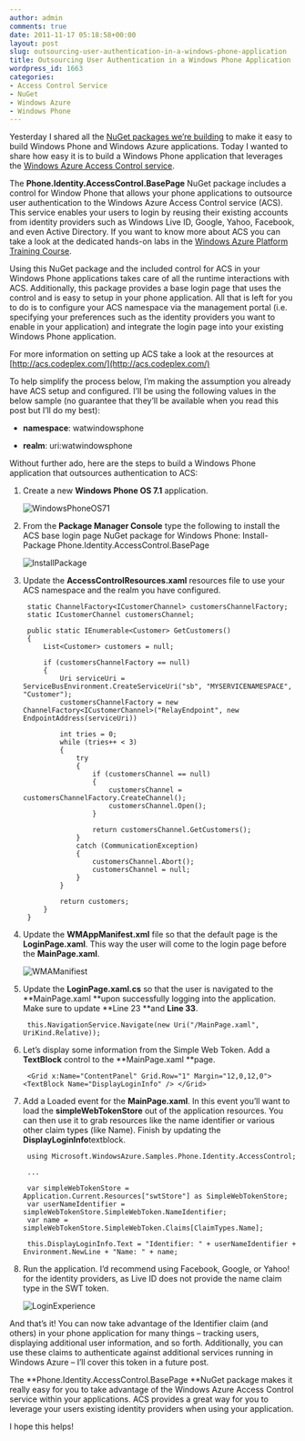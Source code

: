 ```yaml
---
author: admin
comments: true
date: 2011-11-17 05:18:58+00:00
layout: post
slug: outsourcing-user-authentication-in-a-windows-phone-application
title: Outsourcing User Authentication in a Windows Phone Application
wordpress_id: 1663
categories:
- Access Control Service
- NuGet
- Windows Azure
- Windows Phone
---
```


Yesterday I shared all the [NuGet packages we’re building](http://www.wadewegner.com/2011/11/nuget-packages-for-windows-azure-and-windows-phone-developers/) to make it easy to build Windows Phone and Windows Azure applications. Today I wanted to share how easy it is to build a Windows Phone application that leverages the [Windows Azure Access Control service](http://www.microsoft.com/windowsazure/features/accesscontrol/).

The **Phone.Identity.AccessControl.BasePage** NuGet package includes a control for Window Phone that allows your phone applications to outsource user authentication to the Windows Azure Access Control service (ACS). This service enables your users to login by reusing their existing accounts from identity providers such as Windows Live ID, Google, Yahoo, Facebook, and even Active Directory. If you want to know more about ACS you can take a look at the dedicated hands-on labs in the [Windows Azure Platform Training Course](http://msdn.microsoft.com/gg271268).

Using this NuGet package and the included control for ACS in your Windows Phone applications takes care of all the runtime interactions with ACS. Additionally, this package provides a base login page that uses the control and is easy to setup in your phone application. All that is left for you to do is to configure your ACS namespace via the management portal (i.e. specifying your preferences such as the identity providers you want to enable in your application) and integrate the login page into your existing Windows Phone application.

For more information on setting up ACS take a look at the resources at [http://acs.codeplex.com/](http://acs.codeplex.com/)

To help simplify the process below, I’m making the assumption you already have ACS setup and configured. I’ll be using the following values in the below sample (no guarantee that they’ll be available when you read this post but I’ll do my best):

* **namespace**: watwindowsphone 

* **realm**: uri:watwindowsphone 

Without further ado, here are the steps to build a Windows Phone application that outsources authentication to ACS:

1. Create a new **Windows Phone OS 7.1** application.         

	![WindowsPhoneOS71](http://images.wadewegner.com/wordpress/2011/11/WindowsPhoneOS71.jpg)

2. From the **Package Manager Console** type the following to install the ACS base login page NuGet package for Windows Phone: Install-Package Phone.Identity.AccessControl.BasePage          

	![InstallPackage](http://images.wadewegner.com/wordpress/2011/11/InstallPackage.jpg)

3. Update the **AccessControlResources.xaml** resources file to use your ACS namespace and the realm you have configured.
       
		static ChannelFactory<ICustomerChannel> customersChannelFactory; 
		static ICustomerChannel customersChannel;
		
		public static IEnumerable<Customer> GetCustomers() 
		{ 
		    List<Customer> customers = null;
		
		    if (customersChannelFactory == null) 
		    { 
		        Uri serviceUri = ServiceBusEnvironment.CreateServiceUri("sb", "MYSERVICENAMESPACE", "Customer"); 
		        customersChannelFactory = new ChannelFactory<ICustomerChannel>("RelayEndpoint", new EndpointAddress(serviceUri))
		
		        int tries = 0; 
		        while (tries++ < 3) 
		        { 
		            try 
		            { 
		                if (customersChannel == null) 
		                {
		                    customersChannel = customersChannelFactory.CreateChannel(); 
		                    customersChannel.Open(); 
		                }
		
		                return customersChannel.GetCustomers(); 
		            } 
		            catch (CommunicationException) 
		            {
		                customersChannel.Abort(); 
						customersChannel = null; 
		            } 
		        }
		            
		        return customers; 
		    }
		}

4. Update the **WMAppManifest.xml** file so that the default page is the **LoginPage.xaml**. This way the user will come to the login page before the **MainPage.xaml**.

	![WMAManifiest](http://images.wadewegner.com/wordpress/2011/11/WMAManifiest.jpg)

5. Update the **LoginPage.xaml.cs** so that the user is navigated to the **MainPage.xaml **upon successfully logging into the application. Make sure to update **Line 23 **and **Line 33**. 

		this.NavigationService.Navigate(new Uri("/MainPage.xaml", UriKind.Relative));
  
6. Let’s display some information from the Simple Web Token. Add a **TextBlock** control to the **MainPage.xaml **page.

		<Grid x:Name="ContentPanel" Grid.Row="1" Margin="12,0,12,0"> <TextBlock Name="DisplayLoginInfo" /> </Grid>
  
7. Add a Loaded event for the **MainPage.xaml**. In this event you’ll want to load the **simpleWebTokenStore** out of the application resources. You can then use it to grab resources like the name identifier or various other claim types (like Name). Finish by updating the **DisplayLoginInfo**textblock. 

		using Microsoft.WindowsAzure.Samples.Phone.Identity.AccessControl;
	
		...
	
		var simpleWebTokenStore = Application.Current.Resources["swtStore"] as SimpleWebTokenStore;
		var userNameIdentifier = simpleWebTokenStore.SimpleWebToken.NameIdentifier;
		var name = simpleWebTokenStore.SimpleWebToken.Claims[ClaimTypes.Name];
		
		this.DisplayLoginInfo.Text = "Identifier: " + userNameIdentifier + Environment.NewLine + "Name: " + name;

8. Run the application. I’d recommend using Facebook, Google, or Yahoo! for the identity providers, as Live ID does not provide the name claim type in the SWT token.

	![LoginExperience](http://images.wadewegner.com/wordpress/2011/11/LoginExperience.jpg)

And that’s it! You can now take advantage of the Identifier claim (and others) in your phone application for many things – tracking users, displaying additional user information, and so forth. Additionally, you can use these claims to authenticate against additional services running in Windows Azure – I’ll cover this token in a future post.

The **Phone.Identity.AccessControl.BasePage **NuGet package makes it really easy for you to take advantage of the Windows Azure Access Control service within your applications. ACS provides a great way for you to leverage your users existing identity providers when using your application.

I hope this helps!